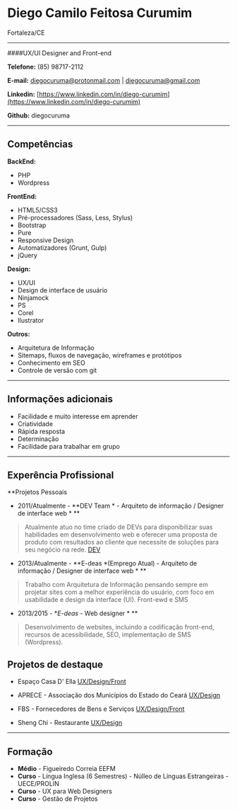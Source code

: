 # Diego Camilo Feitosa Curumim
Fortaleza/CE

---

####UX/UI Designer and Front-end

**Telefone:** (85) 98717-2112

**E-mail:** diegocuruma@protonmail.com | diegocuruma@gmail.com

**Linkedin:** [https://www.linkedin.com/in/diego-curumim](https://www.linkedin.com/in/diego-curumim)

**Github:** diegocuruma


---

## Competências

**BackEnd:**
* PHP
* Wordpress

**FrontEnd:**
* HTML5/CSS3
* Pré-processadores (Sass, Less, Stylus)
* Bootstrap
* Pure
* Responsive Design
* Automatizadores (Grunt, Gulp)
* jQuery


**Design:**
* UX/UI
* Design de interface de usuário
* Ninjamock
* PS
* Corel
* Ilustrator

**Outros:**
* Arquitetura de Informação
* Sitemaps, fluxos de navegação, wireframes e protótipos
* Conhecimento em SEO
* Controle de versão com git

---

## Informações adicionais

* Facilidade e muito interesse em aprender
* Criatividade 
* Rápida resposta 
* Determinação
* Facilidade para trabalhar em grupo

---

## Experência Profissional

**Projetos Pessoais
* 2011/Atualmente - **DEV Team * - Arquiteto de informação / Designer de interface web * **
> Atualmente atuo no time criado de DEVs para disponibilizar suas habilidades em desenvolvimento web e oferecer uma proposta de produto com resultados ao cliente que necessite de soluções para seu negócio na rede.
[DEV](https://devunderground.com.br)

* 2013/Atualmente - **E-deas *(Emprego Atual) - Arquiteto de informação / Designer de interface web * ** 
> Trabalho com Arquitetura de Informação pensando sempre em projetar sites com a melhor experiência do usuário, com foco em usabilidade e design da interface (UI).
> Front-ewd e SMS

* 2013/2015 - **E-deas* - Web designer * **
> Desenvolvimento de websites, incluindo a codificação front-end, recursos de acessibilidade, SEO, implementação de SMS (Wordpress).


## Projetos de destaque

* Espaço Casa D' Ella
[UX/Design/Front](https://espacocasadella.com.br)

* APRECE - Associação dos Municípios do Estado do Ceará
[UX/Design](https://espacocasadella.com.br)

* FBS - Fornecedores de Bens e Serviços
[UX/Design/Front](https://fbsce.com.br)

* Sheng Chi - Restaurante
[UX/Design](https://shengchi.com.br)

---

## Formação
* **Médio** - Figueiredo Correia EEFM
* **Curso** - Língua Inglesa (6 Semestres) - Núlleo de Línguas Estrangeiras - UECE/PROLIN
* **Curso** - UX para Web Designers
* **Curso** - Gestão de Projetos